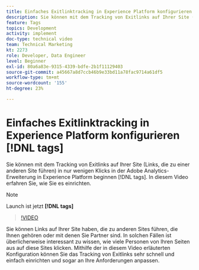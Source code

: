 ```yaml
---
title: Einfaches Exitlinktracking in Experience Platform konfigurieren [!DNL tags]
description: Sie können mit dem Tracking von Exitlinks auf Ihrer Site (Links, die zu einer anderen Site führen) in nur wenigen Klicks in der Adobe Analytics-Erweiterung in Experience Platform beginnen [!DNL tags]. In diesem Video erfahren Sie, wie Sie es einrichten.
feature: Tags
topics: Development
activity: implement
doc-type: technical video
team: Technical Marketing
kt: 2273
role: Developer, Data Engineer
level: Beginner
exl-id: 80a6a83e-9315-4339-bdfe-2b1f11129403
source-git-commit: a45667a8d7ccb46b9e33bd11a78fac9714a61df5
workflow-type: tm+mt
source-wordcount: '155'
ht-degree: 23%

---
```


# Einfaches Exitlinktracking in Experience Platform konfigurieren [!DNL tags]

Sie können mit dem Tracking von Exitlinks auf Ihrer Site (Links, die zu einer anderen Site führen) in nur wenigen Klicks in der Adobe Analytics-Erweiterung in Experience Platform beginnen [!DNL tags]. In diesem Video erfahren Sie, wie Sie es einrichten.

>[!NOTE]
>
> Launch ist jetzt **[!DNL tags]**

>[!VIDEO](https://video.tv.adobe.com/v/25763/?quality=12&learn=on)

Sie können Links auf Ihrer Site haben, die zu anderen Sites führen, die Ihnen gehören oder mit denen Sie Partner sind. In solchen Fällen ist überlicherweise interessant zu wissen, wie viele Personen von Ihren Seiten aus auf diese Sites klicken. Mithilfe der in diesem Video erläuterten Konfiguration können Sie das Tracking von Exitlinks sehr schnell und einfach einrichten und sogar an Ihre Anforderungen anpassen.
